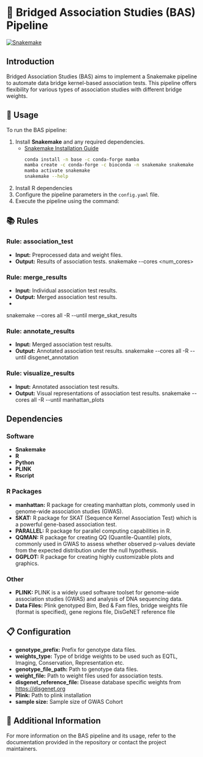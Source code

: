 # 🌉 Bridged Association Studies (BAS) Pipeline

[![Snakemake](https://img.shields.io/badge/snakemake-≥6.3.0-brightgreen.svg)](https://snakemake.github.io)


## Introduction
Bridged Association Studies (BAS) aims to implement a Snakemake pipeline to automate data bridge kernel-based association tests. This pipeline offers flexibility for various types of association studies with different bridge weights.

## 🚀 Usage
To run the BAS pipeline:

1. Install **Snakemake** and any required dependencies.
   - [Snakemake Installation Guide](https://snakemake.readthedocs.io/en/stable/getting_started/installation.html)
     ```bash
     conda install -n base -c conda-forge mamba
     mamba create -c conda-forge -c bioconda -n snakemake snakemake
     mamba activate snakemake
     snakemake --help
     ```
2. Install R dependencies 
3. Configure the pipeline parameters in the `config.yaml` file.
3. Execute the pipeline using the command:


## 📚 Rules
### Rule: association_test
- **Input:** Preprocessed data and weight files.
- **Output:** Results of association tests.
snakemake --cores <num_cores>

### Rule: merge_results
- **Input:** Individual association test results.
- **Output:** Merged association test results.
- 
snakemake --cores all -R --until merge_skat_results

### Rule: annotate_results
- **Input:** Merged association test results.
- **Output:** Annotated association test results.
snakemake --cores all -R --until disgenet_annotation
### Rule: visualize_results
- **Input:** Annotated association test results.
- **Output:** Visual representations of association test results.
snakemake --cores all -R --until manhattan_plots
## Dependencies

### Software

- **Snakemake**
- **R**
- **Python**
- **PLINK**
- **Rscript**

### R Packages

- **manhattan:** R package for creating manhattan plots, commonly used in genome-wide association studies (GWAS).
- **SKAT:** R package for SKAT (Sequence Kernel Association Test) which is a powerful gene-based association test.
- **PARALLEL:** R package for parallel computing capabilities in R.
- **QQMAN:** R package for creating QQ (Quantile-Quantile) plots, commonly used in GWAS to assess whether observed p-values deviate from the expected distribution under the null hypothesis.
- **GGPLOT:** R package for creating highly customizable plots and graphics.

### Other

- **PLINK:** PLINK is a widely used software toolset for genome-wide association studies (GWAS) and analysis of DNA sequencing data.
- **Data Files:** Plink genotyped Bim, Bed & Fam files, bridge weights file (format is specified), gene regions file, DisGeNET reference file 


## 📋 Configuration
- **genotype_prefix:** Prefix for genotype data files.
- **weights_type:** Type of bridge weights to be used such as EQTL, Imaging, Conservation, Representation etc.
- **genotype_file_path:** Path to genotype data files.
- **weight_file:** Path to weight files used for association tests.
- **disgenet_reference_file:** Disease database specific weights from https://disgenet.org
- **Plink:** Path to plink installation
- **sample size:** Sample size of GWAS Cohort
  
## 📖 Additional Information
For more information on the BAS pipeline and its usage, refer to the documentation provided in the repository or contact the project maintainers.
